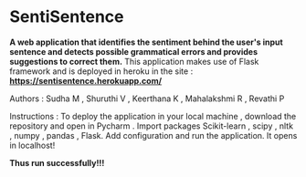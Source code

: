 # SentiSentence
**A web application that identifies the sentiment behind the user's input sentence and detects possible grammatical errors and provides suggestions to correct them.**
This application makes use of Flask framework and is deployed in heroku in the site : **https://sentisentence.herokuapp.com/**

Authors : Sudha M , Shuruthi V , Keerthana K , Mahalakshmi R , Revathi P

Instructions :
To deploy the application in your local machine , download the repository and open in Pycharm .
Import packages Scikit-learn , scipy , nltk , numpy , pandas , Flask.
Add configuration and run the application. It opens in localhost!

__Thus run successfully!!!__
  
